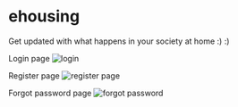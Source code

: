 # ehousing
Get updated with what happens in your society at home :)  :)


Login page
![login](https://user-images.githubusercontent.com/109733803/190849076-528c6896-3ce0-48e9-9e4e-2d25cbb6cb42.png)


Register page
![register page](https://user-images.githubusercontent.com/109733803/190849232-75bdd767-6181-475a-9a04-945b03b5f34b.png)


Forgot password page
![forgot password](https://user-images.githubusercontent.com/109733803/190849245-af539949-865a-4598-8b50-b2e0e174f411.png)
